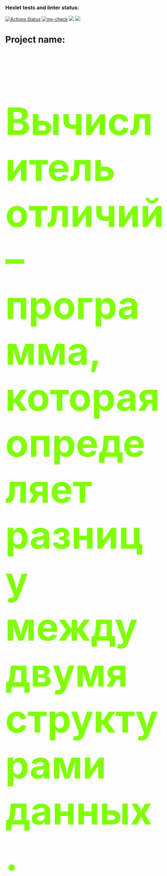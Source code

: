 ### Hexlet tests and linter status:
[![Actions Status](https://github.com/Bkorob/python-project-50/workflows/hexlet-check/badge.svg)](https://github.com/Bkorob/python-project-50/actions)
[![my-check](https://github.com/Bkorob/python-project-50/actions/workflows/my-check.yml/badge.svg)](https://github.com/Bkorob/python-project-50/actions/workflows/my-check.yml)
<a href="https://codeclimate.com/github/Bkorob/python-project-50/maintainability"><img src="https://api.codeclimate.com/v1/badges/944601b15d52bc6fcc84/maintainability" /></a>
<a href="https://codeclimate.com/github/Bkorob/python-project-50/test_coverage"><img src="https://api.codeclimate.com/v1/badges/944601b15d52bc6fcc84/test_coverage" /></a>


<h1>Project name:</h1>
<div>
<h2 style="color: #7FFF00; font-size: 120px">Вычислитель отличий – программа, которая определяет разницу между двумя структурами данных.</h2>
</div>
